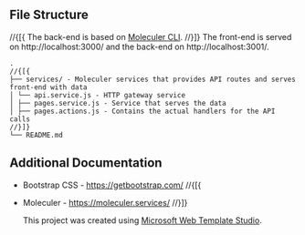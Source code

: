 ﻿## File Structure

//{[{
The back-end is based on [Moleculer CLI](https://moleculer.services/docs/0.13/usage.html#Create-a-Moleculer-project).
//}]}
The front-end is served on http://localhost:3000/ and the back-end on http://localhost:3001/.

```
.
//{[{
├── services/ - Moleculer services that provides API routes and serves front-end with data
│ └── api.service.js - HTTP gateway service
│ ├── pages.service.js - Service that serves the data
│ ├── pages.actions.js - Contains the actual handlers for the API calls
//}]}
└── README.md
```

## Additional Documentation

- Bootstrap CSS - https://getbootstrap.com/
  //{[{
- Moleculer - https://moleculer.services/
  //}]}

  This project was created using [Microsoft Web Template Studio](https://github.com/Microsoft/WebTemplateStudio).

